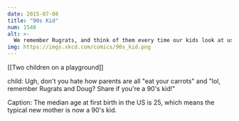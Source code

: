 ```yaml
---
date: 2015-07-08
title: "90s Kid"
num: 1548
alt: >-
  We remember Rugrats, and think of them every time our kids look at us through their baby gates.
img: https://imgs.xkcd.com/comics/90s_kid.png
---
```

[[Two children on a playground]]

child: Ugh, don't you hate how parents are all "eat your carrots" and "lol, remember Rugrats and Doug? Share if you're a 90's kid!"

Caption: The median age at first birth in the US is 25, which means the typical new mother is now a 90's kid.

